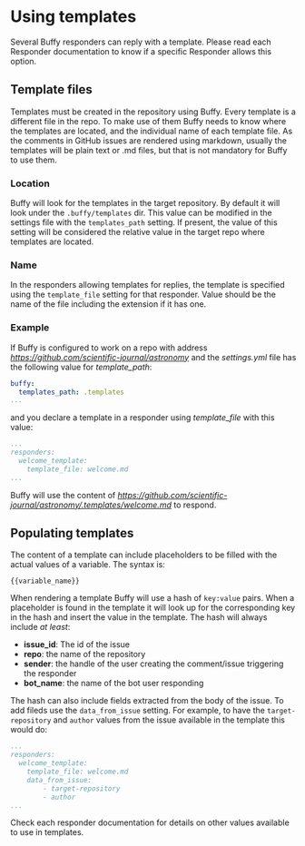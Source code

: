 Using templates
===============

Several Buffy responders can reply with a template. Please read each Responder documentation to know if a specific Responder allows this option.

## Template files

Templates must be created in the repository using Buffy. Every template is a different file in the repo. To make use of them Buffy needs to know where the templates are located, and the individual name of each template file. As the comments in GitHub issues are rendered using markdown, usually the templates will be plain text or .md files, but that is not mandatory for Buffy to use them.

### Location

Buffy will look for the templates in the target repository. By default it will look under the `.buffy/templates` dir. This value can be modified in the settings file with the `templates_path` setting. If present, the value of this setting will be considered the relative value in the target repo where templates are located.


### Name

In the responders allowing templates for replies, the template is specified using the `template_file` setting for that responder. Value should be the name of the file including the extension if it has one.

### Example

If Buffy is configured to work on a repo with address _https://github.com/scientific-journal/astronomy_ and the _settings.yml_ file has the following value for _template_path_:

```yaml
buffy:
  templates_path: .templates
...
```

and you declare a template in a responder using _template_file_ with this value:
```yaml
...
responders:
  welcome_template:
    template_file: welcome.md
...
```

Buffy will use the content of _https://github.com/scientific-journal/astronomy/.templates/welcome.md_ to respond.

## Populating templates

The content of a template can include placeholders to be filled with the actual values of a variable. The syntax is:
```
{{variable_name}}
```

When rendering a template Buffy will use a hash of `key:value` pairs. When a placeholder is found in the template it will look up for the corresponding key in the hash and insert the value in the template. The hash will always include _at least_:
- **issue_id**: The id of the issue
- **repo**: the name of the repository
- **sender**: the handle of the user creating the comment/issue triggering the responder
- **bot_name**: the name of the bot user responding

The hash can also include fields extracted from the body of the issue. To add fileds use the `data_from_issue` setting. For example, to have the `target-repository` and `author` values from the issue available in the template this would do:
```yaml
...
responders:
  welcome_template:
    template_file: welcome.md
    data_from_issue:
        - target-repository
        - author
...
```

Check each responder documentation for details on other values available to use in templates.
